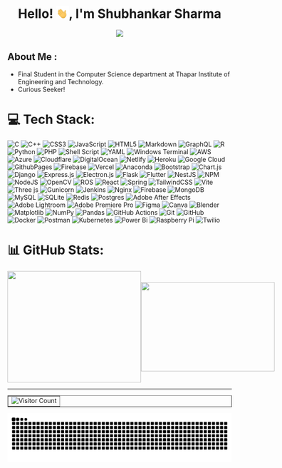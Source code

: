 
<!-- <a href="#"><img width="100%" height="auto" src="https://i.imgur.com/iXuL1HG.png" height="175px"/></a> -->



<h1 align="center">Hello! <img src="https://github.com/eramkhann/eramkhann/blob/main/waving-hand-joypixels.gif" width="28">, I'm Shubhankar Sharma</h1>
<div align="center">
  <a href="#">
    <img width="30%" src="https://github.com/user-attachments/assets/6f54d6c4-ac9a-4814-9a58-6f6629c0e80b" height="auto" />
  </a>
</div>
<!-- ![Github intro](https://user-images.githubusercontent.com/97976855/232208272-b70be653-e9ca-4380-b085-1df0c8546a36.gif) -->
<!-- <p  align="center">
<img src="https://github.com/shubhsharma023/shubhsharma023/assets/97976855/cbb38ef9-0e48-4634-9f9b-c45cf54f7d30"  width="200" height="150">
 </p> -->




## About Me :
- Final Student in the Computer Science department at Thapar Institute of Engineering and Technology.
- Curious Seeker!


# 💻 Tech Stack:
![C](https://img.shields.io/badge/c-%2300599C.svg?style=flat&logo=c&logoColor=white) ![C++](https://img.shields.io/badge/c++-%2300599C.svg?style=flat&logo=c%2B%2B&logoColor=white) ![CSS3](https://img.shields.io/badge/css3-%231572B6.svg?style=flat&logo=css3&logoColor=white) ![JavaScript](https://img.shields.io/badge/javascript-%23323330.svg?style=flat&logo=javascript&logoColor=%23F7DF1E) ![HTML5](https://img.shields.io/badge/html5-%23E34F26.svg?style=flat&logo=html5&logoColor=white) ![Markdown](https://img.shields.io/badge/markdown-%23000000.svg?style=flat&logo=markdown&logoColor=white) ![GraphQL](https://img.shields.io/badge/-GraphQL-E10098?style=flat&logo=graphql&logoColor=white) ![R](https://img.shields.io/badge/r-%23276DC3.svg?style=flat&logo=r&logoColor=white) ![Python](https://img.shields.io/badge/python-3670A0?style=flat&logo=python&logoColor=ffdd54) ![PHP](https://img.shields.io/badge/php-%23777BB4.svg?style=flat&logo=php&logoColor=white) ![Shell Script](https://img.shields.io/badge/shell_script-%23121011.svg?style=flat&logo=gnu-bash&logoColor=white) ![YAML](https://img.shields.io/badge/yaml-%23ffffff.svg?style=flat&logo=yaml&logoColor=151515) ![Windows Terminal](https://img.shields.io/badge/Windows%20Terminal-%234D4D4D.svg?style=flat&logo=windows-terminal&logoColor=white) ![AWS](https://img.shields.io/badge/AWS-%23FF9900.svg?style=flat&logo=amazon-aws&logoColor=white) ![Azure](https://img.shields.io/badge/azure-%230072C6.svg?style=flat&logo=microsoftazure&logoColor=white) ![Cloudflare](https://img.shields.io/badge/Cloudflare-F38020?style=flat&logo=Cloudflare&logoColor=white) ![DigitalOcean](https://img.shields.io/badge/DigitalOcean-%230167ff.svg?style=flat&logo=digitalOcean&logoColor=white) ![Netlify](https://img.shields.io/badge/netlify-%23000000.svg?style=flat&logo=netlify&logoColor=#00C7B7) ![Heroku](https://img.shields.io/badge/heroku-%23430098.svg?style=flat&logo=heroku&logoColor=white) ![Google Cloud](https://img.shields.io/badge/GoogleCloud-%234285F4.svg?style=flat&logo=google-cloud&logoColor=white) ![GithubPages](https://img.shields.io/badge/github%20pages-121013?style=flat&logo=github&logoColor=white) ![Firebase](https://img.shields.io/badge/firebase-%23039BE5.svg?style=flat&logo=firebase) ![Vercel](https://img.shields.io/badge/vercel-%23000000.svg?style=flat&logo=vercel&logoColor=white) ![Anaconda](https://img.shields.io/badge/Anaconda-%2344A833.svg?style=flat&logo=anaconda&logoColor=white) ![Bootstrap](https://img.shields.io/badge/bootstrap-%238511FA.svg?style=flat&logo=bootstrap&logoColor=white) ![Chart.js](https://img.shields.io/badge/chart.js-F5788D.svg?style=flat&logo=chart.js&logoColor=white) ![Django](https://img.shields.io/badge/django-%23092E20.svg?style=flat&logo=django&logoColor=white) ![Express.js](https://img.shields.io/badge/express.js-%23404d59.svg?style=flat&logo=express&logoColor=%2361DAFB) ![Electron.js](https://img.shields.io/badge/Electron-191970?style=flat&logo=Electron&logoColor=white) ![Flask](https://img.shields.io/badge/flask-%23000.svg?style=flat&logo=flask&logoColor=white) ![Flutter](https://img.shields.io/badge/Flutter-%2302569B.svg?style=flat&logo=Flutter&logoColor=white) ![NestJS](https://img.shields.io/badge/nestjs-%23E0234E.svg?style=flat&logo=nestjs&logoColor=white) ![NPM](https://img.shields.io/badge/NPM-%23CB3837.svg?style=flat&logo=npm&logoColor=white) ![NodeJS](https://img.shields.io/badge/node.js-6DA55F?style=flat&logo=node.js&logoColor=white) ![OpenCV](https://img.shields.io/badge/opencv-%23white.svg?style=flat&logo=opencv&logoColor=white) ![ROS](https://img.shields.io/badge/ros-%230A0FF9.svg?style=flat&logo=ros&logoColor=white) ![React](https://img.shields.io/badge/react-%2320232a.svg?style=flat&logo=react&logoColor=%2361DAFB) ![Spring](https://img.shields.io/badge/spring-%236DB33F.svg?style=flat&logo=spring&logoColor=white) ![TailwindCSS](https://img.shields.io/badge/tailwindcss-%2338B2AC.svg?style=flat&logo=tailwind-css&logoColor=white) ![Vite](https://img.shields.io/badge/vite-%23646CFF.svg?style=flat&logo=vite&logoColor=white) ![Three js](https://img.shields.io/badge/threejs-black?style=flat&logo=three.js&logoColor=white) ![Gunicorn](https://img.shields.io/badge/gunicorn-%298729.svg?style=flat&logo=gunicorn&logoColor=white) ![Jenkins](https://img.shields.io/badge/jenkins-%232C5263.svg?style=flat&logo=jenkins&logoColor=white) ![Nginx](https://img.shields.io/badge/nginx-%23009639.svg?style=flat&logo=nginx&logoColor=white) ![Firebase](https://img.shields.io/badge/firebase-a08021?style=flat&logo=firebase&logoColor=ffcd34) ![MongoDB](https://img.shields.io/badge/MongoDB-%234ea94b.svg?style=flat&logo=mongodb&logoColor=white) ![MySQL](https://img.shields.io/badge/mysql-4479A1.svg?style=flat&logo=mysql&logoColor=white) ![SQLite](https://img.shields.io/badge/sqlite-%2307405e.svg?style=flat&logo=sqlite&logoColor=white) ![Redis](https://img.shields.io/badge/redis-%23DD0031.svg?style=flat&logo=redis&logoColor=white) ![Postgres](https://img.shields.io/badge/postgres-%23316192.svg?style=flat&logo=postgresql&logoColor=white) ![Adobe After Effects](https://img.shields.io/badge/Adobe%20After%20Effects-9999FF.svg?style=flat&logo=Adobe%20After%20Effects&logoColor=white) ![Adobe Lightroom](https://img.shields.io/badge/Adobe%20Lightroom-31A8FF.svg?style=flat&logo=Adobe%20Lightroom&logoColor=white) ![Adobe Premiere Pro](https://img.shields.io/badge/Adobe%20Premiere%20Pro-9999FF.svg?style=flat&logo=Adobe%20Premiere%20Pro&logoColor=white) ![Figma](https://img.shields.io/badge/figma-%23F24E1E.svg?style=flat&logo=figma&logoColor=white) ![Canva](https://img.shields.io/badge/Canva-%2300C4CC.svg?style=flat&logo=Canva&logoColor=white) ![Blender](https://img.shields.io/badge/blender-%23F5792A.svg?style=flat&logo=blender&logoColor=white) ![Matplotlib](https://img.shields.io/badge/Matplotlib-%23ffffff.svg?style=flat&logo=Matplotlib&logoColor=black) ![NumPy](https://img.shields.io/badge/numpy-%23013243.svg?style=flat&logo=numpy&logoColor=white) ![Pandas](https://img.shields.io/badge/pandas-%23150458.svg?style=flat&logo=pandas&logoColor=white) ![GitHub Actions](https://img.shields.io/badge/github%20actions-%232671E5.svg?style=flat&logo=githubactions&logoColor=white) ![Git](https://img.shields.io/badge/git-%23F05033.svg?style=flat&logo=git&logoColor=white) ![GitHub](https://img.shields.io/badge/github-%23121011.svg?style=flat&logo=github&logoColor=white) ![Docker](https://img.shields.io/badge/docker-%230db7ed.svg?style=flat&logo=docker&logoColor=white) ![Postman](https://img.shields.io/badge/Postman-FF6C37?style=flat&logo=postman&logoColor=white) ![Kubernetes](https://img.shields.io/badge/kubernetes-%23326ce5.svg?style=flat&logo=kubernetes&logoColor=white) ![Power Bi](https://img.shields.io/badge/power_bi-F2C811?style=flat&logo=powerbi&logoColor=black) ![Raspberry Pi](https://img.shields.io/badge/-RaspberryPi-C51A4A?style=flat&logo=Raspberry-Pi) ![Twilio](https://img.shields.io/badge/Twilio-F22F46?style=flat&logo=Twilio&logoColor=white)
# 📊 GitHub Stats:
<div style="display: flex; justify-content: space-between; align-items: center;">
  <img src="https://github-readme-streak-stats.herokuapp.com/?user=shubhsharma023&theme=gotham&hide_border=false" style="width: 300px; height: 250px;" />
  <img src="https://github-readme-stats.vercel.app/api/top-langs/?username=shubhsharma023&theme=gotham&hide_border=false&include_all_commits=true&count_private=true&layout=compact" style="width: 300px; height: 200px;" />
</div>



---
<!--## 📝 My Blogs :
- [Servo Motors](https://botpad.hashnode.dev/servo-motors): A beginner's guide to Servo Motors
<!--## 💻 Recent works :
- [TIET360](https://tiet360.thapar.edu/): A project under Thapar Institute of Technology to create 360 view of the institue.
- [Vue360Infra](https://vue360infra.com/): Website to explore and create 360 virtual tour
- [MARS-website](https://mars.netlify.app/): A Society website made from HTML,css and js with mostly everything funcional.
- [DawAI](https://dawai.onrender.com/): Flask-based website to book medical appointments and a key feature to predict the medicine based on symptoms.
<!--- [DigitalBook](https://digitalbook1.netlify.app/) : Clone to facebook with lightmode and dark mode enabled.
- [Educational website](https://educationalsiteprac.netlify.app/) : initial practice with responsive webpage and menubar scroll. -->

 
<!-- - [Creative Image Gallery : Creative way to display image by hovering to their name](https://creativeimggallery.netlify.app/)
- [Neuromophism : creative way to display neuromophism](https://neuromorphismprac.netlify.app/)
- [Glassmorphism : practice](https://glassmorphism1.netlify.app/)
 -->
<!--<h3 align="left">Languages and Tools:</h3>
<p align="left"> 
<div align="center">  
<a href="https://www.cplusplus.com/" target="_blank"><img style="margin: 10px" src="https://profilinator.rishav.dev/skills-assets/cplusplus-original.svg" alt="C++" height="50" /></a>  
<a href="https://www.linux.org/" target="_blank"><img style="margin: 10px" src="https://profilinator.rishav.dev/skills-assets/linux-original.svg" alt="Linux" height="50" /></a>  
<a href="https://www.python.org/" target="_blank"><img style="margin: 10px" src="https://profilinator.rishav.dev/skills-assets/python-original.svg" alt="Python" height="50" /></a>  
<a href="https://github.com/" target="_blank"><img style="margin: 10px" src="https://profilinator.rishav.dev/skills-assets/git-scm-icon.svg" alt="Git" height="50" /></a>  
<a href="https://www.w3schools.com/css/" target="_blank"><img style="margin: 10px" src="https://profilinator.rishav.dev/skills-assets/css3-original-wordmark.svg" alt="CSS3" height="50" /></a>  
<a href="https://www.cprogramming.com/" target="_blank"><img style="margin: 10px" src="https://profilinator.rishav.dev/skills-assets/c-original.svg" alt="C" height="50" /></a>  
 <a href="https://www.mongodb.com/" target="_blank"><img style="margin: 10px" src="https://profilinator.rishav.dev/skills-assets/mongodb-original-wordmark.svg" alt="MongoDB" height="50" /></a>  
<a href="https://reactjs.org/" target="_blank"><img style="margin: 10px" src="https://profilinator.rishav.dev/skills-assets/react-original-wordmark.svg" alt="React" height="50" /></a>    
<a href="https://en.wikipedia.org/wiki/HTML5" target="_blank"><img style="margin: 10px" src="https://profilinator.rishav.dev/skills-assets/html5-original-wordmark.svg" alt="HTML5" height="50" /></a>  
<a href="https://opencv.org/" target="_blank"><img style="margin: 10px" src="https://profilinator.rishav.dev/skills-assets/opencv-icon.svg" alt="OpenCV" height="50" /></a>  
<a href="https://www.blender.org/" target="_blank"><img style="margin: 10px" src="https://profilinator.rishav.dev/skills-assets/blender_community_badge_white.svg" alt="Blender" height="50" /></a>  
<a href="https://www.tableau.com/" target="_blank"><img style="margin: 10px" src="https://profilinator.rishav.dev/skills-assets/tableau.svg" alt="Tableau" height="50" /></a>  
<a href="https://www.arduino.cc/" target="_blank"><img style="margin: 10px" src="https://profilinator.rishav.dev/skills-assets/arduino.png" alt="Arduino" height="50" /></a>  
<a href="https://www.r-project.org/" target="_blank"><img style="margin: 10px" src="https://profilinator.rishav.dev/skills-assets/r.svg" alt="R" height="50" /></a>  
<a href="https://unity.com/" target="_blank"><img style="margin: 10px" src="https://profilinator.rishav.dev/skills-assets/unity.png" alt="Unity" height="50" /></a>  
</div>--->


<!--<p align="center">
    <a href="https://github.com/shubhsharma023/github-readme-streak-stats">
        <img title="🔥 Get streak stats for your profile at git.io/streak-stats" alt="shubhsharma023's streak" src="https://github-readme-streak-stats.herokuapp.com/?user=shubhsharma023&theme=black-ice&hide_border=true&stroke=0000&background=060A0CD0"/>
    </a>
</p>-->




<!--<a><img alt="shubhsharma023's Github Stats" src="https://github-readme-stats.vercel.app/api?username=shubhsharma023&show_icons=true&count_private=true&theme=react&hide_border=true&bg_color=0D1117" /></a>
  <a><img alt="shubhsharma023's Top Languages" src="https://github-readme-stats.vercel.app/api/top-langs/?username=shubhsharma023&langs_count=8&count_private=true&layout=compact&theme=react&hide_border=true&bg_color=0D1117" /></a>-->
<!--<p align="left"> <a href="https://github.com/ryo-ma/github-profile-trophy"><img src="https://github-profile-trophy.vercel.app/?username=shubhsharma023&theme=react&hide_border=true&bg_color=0D1117" alt="shubhsharma023" /></a> </p>
<p><img align="left" src="https://github-readme-stats.vercel.app/api/top-langs?username=shubhsharma023&show_icons=true&locale=en&layout=compact&theme=react&hide_border=true&bg_color=0D1117" alt="shubhsharma023" /></p>
<p>&nbsp;<img align="center" src="https://github-readme-stats.vercel.app/api?username=shubhsharma023&show_icons=true&locale=en&theme=react&hide_border=true&bg_color=0D1117" alt="shubhsharma023" /></p>-->

<table align="center" border="none">
  <tr>
    <td align="center">
      <img src="https://profile-counter.glitch.me/{shubhsharma023}/count.svg" alt="Visitor Count" />
    </td>
  </tr>
</table>


<img src="https://raw.githubusercontent.com/shubhsharma023/shubhsharma023/output/snake.svg" alt="Snake animation" />







<!--
## ⚠️Kindly go through the links given to the "Links to my recent works" section to look my recent works. My repos are private of these links.⚠️
**shubhsharma023/shubhsharma023** is a ✨ _special_ ✨ repository because its `README.md` (this file) appears on your GitHub profile.

<p align="left"> <img src="https://komarev.com/ghpvc/?username=shubhsharma023&label=Profile%20views&color=0e75b6&style=flat" alt="shubhsharma023" /> </p>
<p><img align="centre"  width="340" src="https://github-readme-streak-stats.herokuapp.com/?user=shubhsharma023&" alt="shubhsharma023" /></p>
..
.
<p><img align="left" width="340" src="https://github-readme-stats.vercel.app/api/top-langs?username=shubhsharma023&show_icons=true&locale=en&layout=compact" alt="shubhsharma023" /></p>
<p>&nbsp;<img align="centre" width="340" src="https://github-readme-stats.vercel.app/api?username=shubhsharma023&show_icons=true&locale=en" alt="shubhsharma023" /></p>

Here are some ideas to get you started:

- 🔭 I’m currently working on ...
- 🌱 I’m currently learning ...
- 👯 I’m looking to collaborate on ...
- 🤔 I’m looking for help with ...
- 💬 Ask me about ...
- 📫 How to reach me: ...
- 😄 Pronouns: ...
- ⚡ Fun fact: ...
-->
